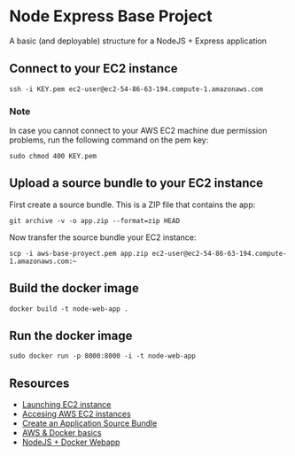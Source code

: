 # Node Express Base Project

A basic (and deployable) structure for a NodeJS + Express application

## Connect to your EC2 instance

`ssh -i KEY.pem ec2-user@ec2-54-86-63-194.compute-1.amazonaws.com`

### Note

In case you cannot connect to your AWS EC2 machine due permission problems, run the following command on the pem key:

`sudo chmod 400 KEY.pem`

## Upload a source bundle to your EC2 instance

First create a source bundle. This is a ZIP file that contains the app:

`git archive -v -o app.zip --format=zip HEAD`

Now transfer the source bundle your EC2 instance:

`scp -i aws-base-proyect.pem app.zip ec2-user@ec2-54-86-63-194.compute-1.amazonaws.com:~`

## Build the docker image

`docker build -t node-web-app .`

## Run the docker image

`sudo docker run -p 8000:8000 -i -t node-web-app`

## Resources

- [Launching EC2 instance](https://docs.aws.amazon.com/es_es/AWSEC2/latest/UserGuide/launching-instance.html)
- [Accesing AWS EC2 instances](https://docs.aws.amazon.com/AWSEC2/latest/UserGuide/AccessingInstances.html)
- [Create an Application Source Bundle](https://docs.aws.amazon.com/elasticbeanstalk/latest/dg/applications-sourcebundle.html#using-features.deployment.source.git)
- [AWS & Docker basics](https://docs.aws.amazon.com/es_es/AmazonECS/latest/developerguide/docker-basics.html)
- [NodeJS + Docker Webapp](https://nodejs.org/de/docs/guides/nodejs-docker-webapp/)